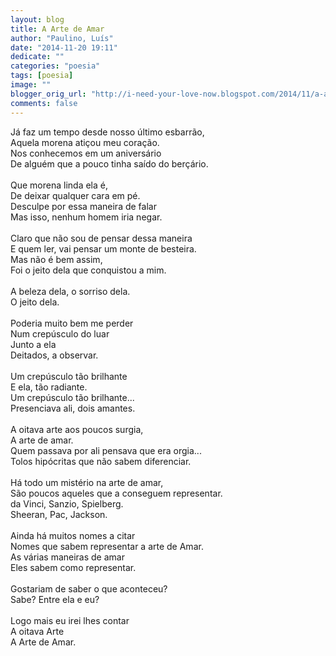 ```yaml
---
layout: blog
title: A Arte de Amar
author: "Paulino, Luís"
date: "2014-11-20 19:11"
dedicate: ""
categories: "poesia"
tags: [poesia]
image: ""
blogger_orig_url: "http://i-need-your-love-now.blogspot.com/2014/11/a-arte-de-amar.html"
comments: false
---
```


Já faz um tempo desde nosso último esbarrão,\
Aquela morena atiçou meu coração.\
Nos conhecemos em um aniversário\
De alguém que a pouco tinha saído do berçário.\
\
Que morena linda ela é,\
De deixar qualquer cara em pé.\
Desculpe por essa maneira de falar\
Mas isso, nenhum homem iria negar.\
\
Claro que não sou de pensar dessa maneira\
E quem ler, vai pensar um monte de besteira.\
Mas não é bem assim,\
Foi o jeito dela que conquistou a mim.\
\
A beleza dela, o sorriso dela.\
O jeito dela.\
\
Poderia muito bem me perder\
Num crepúsculo do luar\
Junto a ela\
Deitados, a observar.\
\
Um crepúsculo tão brilhante\
E ela, tão radiante.\
Um crepúsculo tão brilhante...\
Presenciava ali, dois amantes.\
\
A oitava arte aos poucos surgia,\
A arte de amar.\
Quem passava por ali pensava que era orgia...\
Tolos hipócritas que não sabem diferenciar.\
\
Há todo um mistério na arte de amar,\
São poucos aqueles que a conseguem representar.\
da Vinci, Sanzio, Spielberg.\
Sheeran, Pac, Jackson.\
\
Ainda há muitos nomes a citar\
Nomes que sabem representar a arte de Amar.\
As várias maneiras de amar\
Eles sabem como representar.\
\
Gostariam de saber o que aconteceu?\
Sabe? Entre ela e eu?\
\
Logo mais eu irei lhes contar\
A oitava Arte\
A Arte de Amar.
